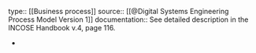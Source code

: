 type:: [[Business process]]
source:: [[@Digital Systems Engineering Process Model Version 1]]
documentation:: See detailed description in the INCOSE Handbook v.4, page 116.

-